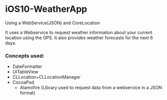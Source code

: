# iOS10-WeatherApp
Using a WebService(JSON) and CoreLocation

It uses a Webservice to request weather information about your current location using the GPS.
It also provides weather forecasts for the next 6 days.

### Concepts used:
* DateFormatter
* UITableView
* CLLocation+CLLocationManager
* CocoaPod
  * Alamofire (Library used to request data from a webservice in a JSON format)
